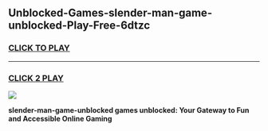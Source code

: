 
## Unblocked-Games-slender-man-game-unblocked-Play-Free-6dtzc
<h3>
<a href="https://premium76.site?title=slender-man-game-unblocked&ref=23A">CLICK TO PLAY</a></h3>
<hr>

<h3>
<a href="https://premium76.site?title=slender-man-game-unblocked&ref=23A">CLICK 2 PLAY</a>
  
</h3>

<a href="https://premium76.site?title=slender-man-game-unblocked&ref=23A"><img src="https://clearcache.store/games.png"></a>


**slender-man-game-unblocked games unblocked: Your Gateway to Fun and Accessible Online Gaming**
